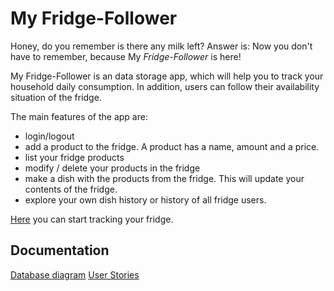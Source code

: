 
# My Fridge-Follower 

Honey, do you remember is there any milk left? Answer is:  Now you don't have to remember, because My _Fridge-Follower_ is here! 

My Fridge-Follower is an data storage app, which will help you to track your household daily consumption. In addition, users can follow their availability situation of the fridge.

The main features of the app are: 

- login/logout
- add a product to the fridge. A product has a name, amount and a price.
- list your fridge products
- modify / delete your products in the fridge
- make a dish with the products from the fridge. This will update your contents of the fridge.   
- explore your own dish history or history of all fridge users. 

[Here](https://my-fridge-follower.herokuapp.com/) you can start tracking your fridge. 

## Documentation 

[Database diagram](https://github.com/StrappedGlint13/fridge-follower/blob/master/Documentation/Images/MyFridge-Follower.png)
[User Stories](https://github.com/StrappedGlint13/fridge-follower/blob/master/Documentation/user_stories.md)
